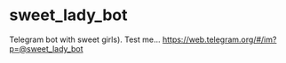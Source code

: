 # sweet_lady_bot

Telegram bot with sweet girls).
Test me... https://web.telegram.org/#/im?p=@sweet_lady_bot

